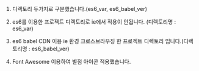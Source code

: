 

1. 디렉토리 두가지로 구분했습니다.(es6_var, es6_babel_ver)

2. es6를 이용한 프로젝트 디렉토리로 ie에서 적용이 안됩니다. (디렉토리명 : es6_var)

3. es6 babel CDN 이용 ie 환경 크로스브라우징 한 프로젝트 디렉토리 입니다.(디렉토리명 : es6_babel_ver)

4. Font Awesome 이용하여 별점 아이콘 적용했습니다.


